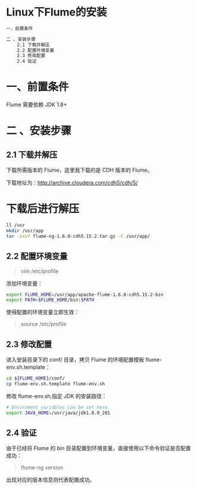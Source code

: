 

Linux下Flume的安装
==========
```sh
一、前置条件

二 、安装步骤
	2.1 下载并解压
	2.2 配置环境变量
	2.3 修改配置
	2.4 验证
```


一、前置条件
==========
Flume 需要依赖 JDK 1.8+


二 、安装步骤
==========

2.1 下载并解压
----------
下载所需版本的 Flume，这里我下载的是 CDH 版本的 Flume。

下载地址为：http://archive.cloudera.com/cdh5/cdh/5/

# 下载后进行解压  
```sh
ll /usr
mkdir /usr/app
tar -zxvf flume-ng-1.6.0-cdh5.15.2.tar.gz -C /usr/app/
```


2.2 配置环境变量
----------
> vim /etc/profile

添加环境变量：
```sh
export FLUME_HOME=/usr/app/apache-flume-1.6.0-cdh5.15.2-bin
export PATH=$FLUME_HOME/bin:$PATH
```

使得配置的环境变量立即生效：
> source /etc/profile


2.3 修改配置
----------
进入安装目录下的 conf/ 目录，拷贝 Flume 的环境配置模板 flume-env.sh.template：
```sh
cd ${FLUME_HOME}/conf/
cp flume-env.sh.template flume-env.sh
```

修改 flume-env.sh,指定 JDK 的安装路径：
```sh
# Enviroment variables can be set here.
export JAVA_HOME=/usr/java/jdk1.8.0_201
```


2.4 验证
----------
由于已经将 Flume 的 bin 目录配置到环境变量，直接使用以下命令验证是否配置成功：  
> flume-ng version


出现对应的版本信息则代表配置成功。


